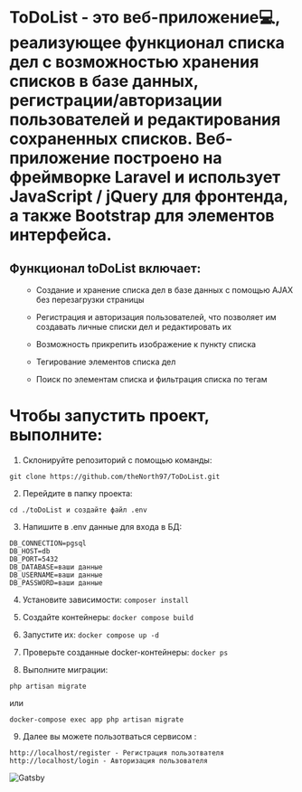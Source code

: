 # ToDoList - это веб-приложение💻, реализующее функционал списка дел с возможностью хранения списков в базе данных, регистрации/авторизации пользователей и редактирования сохраненных списков. Веб-приложение построено на фреймворке Laravel и использует JavaScript / jQuery для фронтенда, а также Bootstrap для элементов интерфейса.


<h2>Функционал toDoList включает:</h2>
<ul>

- Создание и хранение списка дел в базе данных с помощью AJAX без перезагрузки страницы

- Регистрация и авторизация пользователей, что позволяет им создавать личные списки дел и редактировать их

- Возможность прикрепить изображение к пункту списка

- Тегирование элементов списка дел

- Поиск по элементам списка и фильтрация списка по тегам

</ul>

# Чтобы запустить проект, выполните:

1. Склонируйте репозиторий с помощью команды: 
```
git clone https://github.com/theNorth97/ToDoList.git
 ```

2. Перейдите в папку проекта:
 ```
 cd ./toDoList и создайте файл .env
```
3. Напишите в .env данные для входа в БД:
```
DB_CONNECTION=pgsql
DB_HOST=db
DB_PORT=5432
DB_DATABASE=ваши данные
DB_USERNAME=ваши данные
DB_PASSWORD=ваши данные
```

4. Установите зависимости:
```composer install```

5. Создайте контейнеры:
```docker compose build```

6. Запустите их:
```docker compose up -d```

7. Проверьте созданные docker-контейнеры:
```docker ps```

8. Выполните миграции:
```
php artisan migrate   
 ```
или
```
docker-compose exec app php artisan migrate
 ```

9. Далее вы можете пользотваться сервисом :

```
http://localhost/register - Регистрация пользотвателя
http://localhost/login - Авторизация пользователя 
```

<div>
  <img src="https://github.com/theNorth97/ToDoList/assets/124769513/63642c4e-2bd7-4d82-9260-5c95cce6c3fe" title="Gatsby"  alt="Gatsby" />&nbsp;
 </div>
